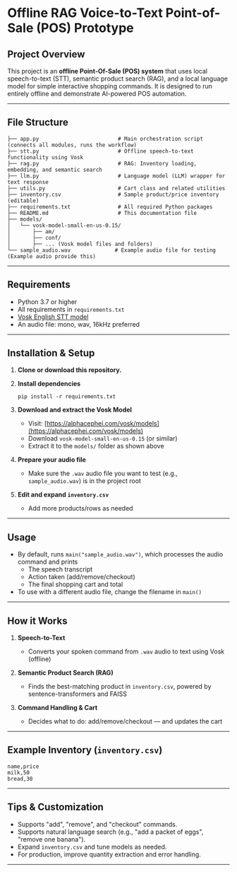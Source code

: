 # Offline RAG Voice-to-Text Point-of-Sale (POS) Prototype

## Project Overview

This project is an **offline Point-Of-Sale (POS) system** that uses local speech-to-text (STT), semantic product search (RAG), and a local language model for simple interactive shopping commands. It is designed to run entirely offline and demonstrate AI-powered POS automation.

---

## File Structure

```
├── app.py                         # Main orchestration script (connects all modules, runs the workflow)
├── stt.py                         # Offline speech-to-text functionality using Vosk
├── rag.py                         # RAG: Inventory loading, embedding, and semantic search
├── llm.py                         # Language model (LLM) wrapper for text response
├── utils.py                       # Cart class and related utilities
├── inventory.csv                  # Sample product/price inventory (editable)
├── requirements.txt               # All required Python packages
├── README.md                      # This documentation file
├── models/
│   └── vosk-model-small-en-us-0.15/
│       ├── am/
│       ├── conf/
│       ├── ... (Vosk model files and folders)
└── sample_audio.wav              # Example audio file for testing (Example audio provide this)
```

---

## Requirements

- Python 3.7 or higher
- All requirements in `requirements.txt`
- [Vosk English STT model](https://alphacephei.com/vosk/models)
- An audio file: mono, wav, 16kHz preferred

---

## Installation & Setup

1. **Clone or download this repository.**

2. **Install dependencies**
   ```
   pip install -r requirements.txt
   ```

3. **Download and extract the Vosk Model**
   - Visit: [https://alphacephei.com/vosk/models](https://alphacephei.com/vosk/models)
   - Download `vosk-model-small-en-us-0.15` (or similar)
   - Extract it to the `models/` folder as shown above

4. **Prepare your audio file**
   - Make sure the `.wav` audio file you want to test (e.g., `sample_audio.wav`) is in the project root

5. **Edit and expand `inventory.csv`**
   - Add more products/rows as needed

---

## Usage

- By default, runs `main("sample_audio.wav")`, which processes the audio command and prints
  - The speech transcript
  - Action taken (add/remove/checkout)
  - The final shopping cart and total
- To use with a different audio file, change the filename in `main()`

---

## How it Works

1. **Speech-to-Text**
   - Converts your spoken command from `.wav` audio to text using Vosk (offline)

2. **Semantic Product Search (RAG)**
   - Finds the best-matching product in `inventory.csv`, powered by sentence-transformers and FAISS

3. **Command Handling & Cart**
   - Decides what to do: add/remove/checkout — and updates the cart

---

## Example Inventory (`inventory.csv`)

```
name,price
milk,50
bread,30
```

---

## Tips & Customization

- Supports "add", "remove", and "checkout" commands.
- Supports natural language search (e.g., "add a packet of eggs", "remove one banana").
- Expand `inventory.csv` and tune models as needed.
- For production, improve quantity extraction and error handling.

---
